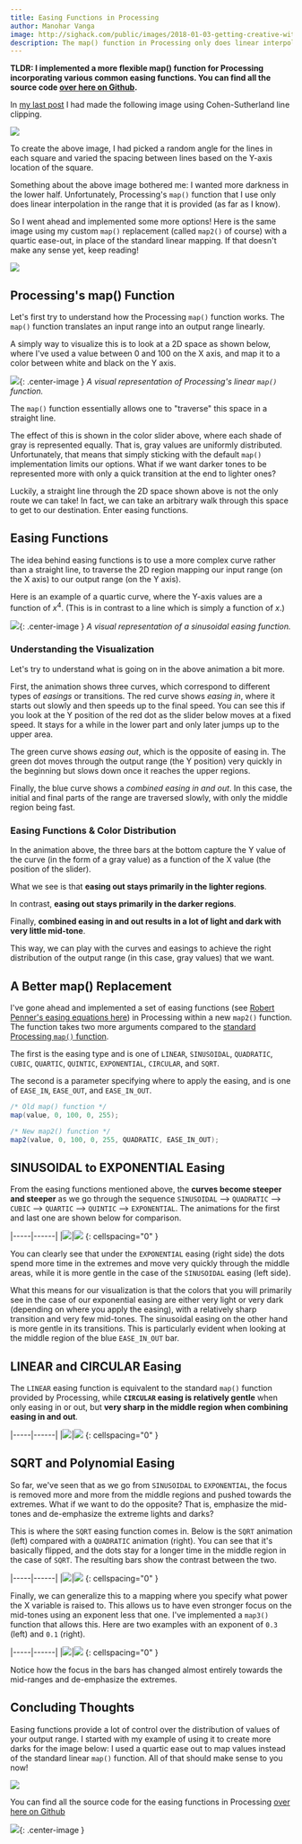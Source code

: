 ```yaml
---
title: Easing Functions in Processing
author: Manohar Vanga
image: http://sighack.com/public/images/2018-01-03-getting-creative-with-perlin-noise-fields/example-4.png
description: The map() function in Processing only does linear interpolation. In this post, we'll learn a few more options!
---
```


**TLDR: I implemented a more flexible map() function for Processing incorporating
various common easing functions. You can find all the source code [over
here on Github](https://github.com/sighack/easing-functions).**

In [my last post](cohen-sutherland-line-clipping-algorithm) I had made the
following image using Cohen-Sutherland line clipping.

![](/public/images/easing-functions-in-processing/444-lowres.png)

To create the above image, I had picked a random angle for the lines in each
square and varied the spacing between lines based on the Y-axis location of
the square.

Something about the above image bothered me: I wanted more darkness in the
lower half. Unfortunately, Processing's `map()` function that I use only does
linear interpolation in the range that it is provided (as far as I know).

So I went ahead and implemented some more options! Here is the same image using
my custom `map()` replacement (called `map2()` of course) with a quartic
ease-out, in place of the standard linear mapping. If that doesn't make any
sense yet, keep reading!

![](/public/images/easing-functions-in-processing/555-lowres.png)

## Processing's map() Function

Let's first try to understand how the Processing `map()` function works. The
`map()` function translates an input range into an output range linearly.

A simply way to visualize this is to look at a 2D space as shown
below, where I've used a value between 0 and 100 on the X axis, and map it
to a color between white and black on the Y axis.

![](/public/images/easing-functions-in-processing/linear.gif){: .center-image }
*A visual representation of Processing's linear `map()` function.*

The `map()` function essentially allows one to "traverse" this space in a
straight line.

The effect of this is shown in the color slider above, where each shade of
gray is represented equally. That is, gray values are uniformly distributed.
Unfortunately, that means that simply sticking with the default `map()`
implementation limits our options. What if we want darker tones
to be represented more with only a quick transition at the end to lighter ones?

Luckily, a straight line through the 2D space shown above is not the only
route we can take! In fact, we can take an arbitrary walk through this space
to get to our destination. Enter easing functions.

## Easing Functions

The idea behind easing functions is to use a more complex curve rather than a
straight line, to traverse the 2D region mapping our input range (on the X
axis) to our output range (on the Y axis).

Here is an example of a quartic curve, where the Y-axis values are a function
of $x^4$. (This is in contrast to a line which is simply a function of $x$.)

![](/public/images/easing-functions-in-processing/quartic.gif){: .center-image }
*A visual representation of a sinusoidal easing function.*

### Understanding the Visualization

Let's try to understand what is going on in the above animation a bit more.

First, the animation shows three curves, which correspond to different types
of _easings_ or transitions. The red curve shows _easing in_, where it starts
out slowly and then speeds up to the final speed. You can see this if you
look at the Y position of the red dot as the slider below moves at a fixed
speed. It stays for a while in the lower part and only later jumps up to the
upper area.

The green curve shows _easing out_, which is the opposite of easing in. The
green dot moves through the output range (the Y position) very quickly in
the beginning but slows down once it reaches the upper regions.

Finally, the blue curve shows a _combined easing in and out_. In this case,
the initial and final parts of the range are traversed slowly, with only
the middle region being fast.

### Easing Functions & Color Distribution

In the animation above, the three bars at the bottom capture the Y value of
the curve (in the form of a gray value) as a function of the X value (the
position of the slider).

What we see is that **easing out stays primarily in the lighter regions**.

In contrast, **easing out stays primarily in the darker regions**.

Finally, **combined easing in and out results in a lot of light and dark with very
little mid-tone**.

This way, we can play with the curves and easings to achieve the right
distribution of the output range (in this case, gray values) that we want.

## A Better map() Replacement

I've gone ahead and implemented a set of easing functions (see [Robert Penner's easing equations here](http://www.gizma.com/easing/))
in Processing within a new `map2()` function. The function takes two
more arguments compared to the [standard Processing `map()` function](https://processing.org/reference/map_.html).

The first is the easing type and is one of `LINEAR`, `SINUSOIDAL`, `QUADRATIC`, `CUBIC`, `QUARTIC`,
`QUINTIC`, `EXPONENTIAL`, `CIRCULAR`, and `SQRT`.

The second is a parameter specifying where to apply the easing, and is one of
`EASE_IN`, `EASE_OUT`, and `EASE_IN_OUT`.

```java
/* Old map() function */
map(value, 0, 100, 0, 255);

/* New map2() function */
map2(value, 0, 100, 0, 255, QUADRATIC, EASE_IN_OUT);
```

## SINUSOIDAL to EXPONENTIAL Easing

From the easing functions mentioned above, the **curves become steeper and steeper**
as we go through the sequence `SINUSOIDAL` --> `QUADRATIC` --> `CUBIC` --> `QUARTIC` -->
`QUINTIC` --> `EXPONENTIAL`. The animations for the first and last one are
shown below for comparison.

|-----|------|
|![](/public/images/easing-functions-in-processing/sinusoidal.gif)|![](/public/images/easing-functions-in-processing/exponential.gif)
{: cellspacing="0" }

You can clearly see that under the `EXPONENTIAL`
easing (right side) the dots spend more time in the extremes and move very quickly through
the middle areas, while it is more gentle in the case of the `SINUSOIDAL` easing (left side).

What this means for our visualization is that the colors that you will primarily
see in the case of our exponential easing are either very light or very dark
(depending on where you apply the easing), with a relatively sharp transition
and very few mid-tones.
The sinusoidal easing on the other hand is more gentle in its transitions.
This is particularly evident when looking at the middle
region of the blue `EASE_IN_OUT` bar.

## LINEAR and CIRCULAR Easing

The `LINEAR` easing function is equivalent to the standard `map()` function
provided by Processing, while **`CIRCULAR` easing is relatively gentle** when
only easing in or out, but **very sharp in the middle region when combining
easing in and out**.

|-----|------|
|![](/public/images/easing-functions-in-processing/linear.gif)|![](/public/images/easing-functions-in-processing/circular.gif)
{: cellspacing="0" }

## SQRT and Polynomial Easing

So far, we've seen that as we go from `SINUSOIDAL` to `EXPONENTIAL`, the focus
is removed more and more from the middle regions and pushed towards the extremes.
What if we want to do the opposite? That is, emphasize the mid-tones and de-emphasize
the extreme lights and darks?

This is where the `SQRT` easing function comes in. Below is the `SQRT` animation
(left) compared with a `QUADRATIC` animation (right). You can see that it's
basically flipped, and the dots stay for a longer time in the middle region
in the case of `SQRT`. The resulting bars show the contrast between the two.

|-----|------|
|![](/public/images/easing-functions-in-processing/sqrt.gif)|![](/public/images/easing-functions-in-processing/quadratic.gif)
{: cellspacing="0" }

Finally, we can generalize this to a mapping where you specify what power the
X variable is raised to. This allows us to have even stronger focus on the
mid-tones using an exponent less that one. I've implemented a `map3()` function
that allows this. Here are two examples with an exponent of `0.3` (left) and `0.1` (right).

|-----|------|
|![](/public/images/easing-functions-in-processing/poly-0.3.gif)|![](/public/images/easing-functions-in-processing/poly-0.1.gif)
{: cellspacing="0" }

Notice how the focus in the bars has changed almost entirely towards the mid-ranges
and de-emphasize the extremes.

## Concluding Thoughts

Easing functions provide a lot of control over the distribution of values of
your output range. I started with my example of using it to create more darks
for the image below: I used a quartic ease out to map values instead of the
standard linear `map()` function. All of that should make sense to you now!

![](/public/images/easing-functions-in-processing/555-lowres.png)

You can find all the source code for the easing functions in Processing [over
here on Github](https://github.com/sighack/easing-functions)

![](/public/images/end.gif){: .center-image }
